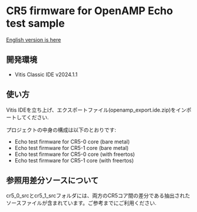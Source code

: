 # CR5 firmware for OpenAMP Echo test sample

[English version is here](https://github.com/kern-gt/ZynqMP-OpenAMP/blob/main/r5_firm.vitis_classic/README.md)

## 開発環境
* Vitis Classic IDE v2024.1.1

## 使い方
Vitis IDEを立ち上げ、エクスポートファイル(openamp_export.ide.zip)をインポートしてください.  
  
プロジェクトの中身の構成は以下のとおりです:
* Echo test firmware for CR5-0 core (bare metal)
* Echo test firmware for CR5-1 core (bare metal)
* Echo test firmware for CR5-0 core (with freertos)
* Echo test firmware for CR5-1 core (with freertos)
  
## 参照用差分ソースについて
cr5_0_srcとcr5_1_srcフォルダには、両方のCR5コア間の差分である抽出されたソースファイルが含まれています。ご参考までにご利用ください.

